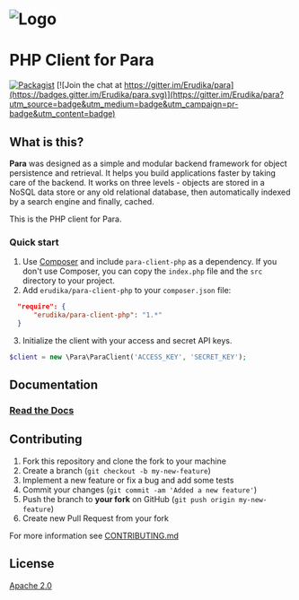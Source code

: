![Logo](https://s3-eu-west-1.amazonaws.com/org.paraio/para.png)
============================

# PHP Client for Para
[![Packagist](https://img.shields.io/packagist/v/erudika/para-client-php.svg)](https://packagist.org/packages/erudika/para-client-php)
[![Join the chat at https://gitter.im/Erudika/para](https://badges.gitter.im/Erudika/para.svg)](https://gitter.im/Erudika/para?utm_source=badge&utm_medium=badge&utm_campaign=pr-badge&utm_content=badge)

## What is this?

**Para** was designed as a simple and modular backend framework for object persistence and retrieval.
It helps you build applications faster by taking care of the backend. It works on three levels -
objects are stored in a NoSQL data store or any old relational database, then automatically indexed
by a search engine and finally, cached.

This is the PHP client for Para.

### Quick start

1. Use [Composer](https://getcomposer.org/doc/00-intro.md) and include `para-client-php` as a dependency.
If you don't use Composer, you can copy the `index.php` file and the `src` directory to your project.
2. Add `erudika/para-client-php` to your `composer.json` file:
```json
  "require": {
      "erudika/para-client-php": "1.*"
  }
```
3. Initialize the client with your access and secret API keys.
```php
$client = new \Para\ParaClient('ACCESS_KEY', 'SECRET_KEY');
```

## Documentation

### [Read the Docs](http://paraio.org/docs)

## Contributing

1. Fork this repository and clone the fork to your machine
2. Create a branch (`git checkout -b my-new-feature`)
3. Implement a new feature or fix a bug and add some tests
4. Commit your changes (`git commit -am 'Added a new feature'`)
5. Push the branch to **your fork** on GitHub (`git push origin my-new-feature`)
6. Create new Pull Request from your fork

For more information see [CONTRIBUTING.md](https://github.com/Erudika/para/blob/master/CONTRIBUTING.md)

## License
[Apache 2.0](LICENSE)
